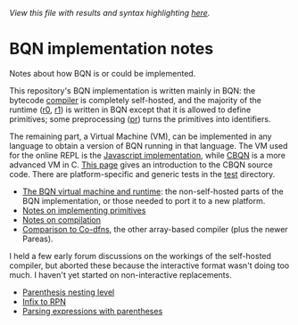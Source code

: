 *View this file with results and syntax highlighting [here](https://mlochbaum.github.io/BQN/implementation/index.html).*

# BQN implementation notes

Notes about how BQN is or could be implemented.

This repository's BQN implementation is written mainly in BQN: the bytecode [compiler](../src/c.bqn) is completely self-hosted, and the majority of the runtime ([r0](../src/r0.bqn), [r1](../src/r1.bqn)) is written in BQN except that it is allowed to define primitives; some preprocessing ([pr](../src/pr.bqn)) turns the primitives into identifiers.

The remaining part, a Virtual Machine (VM), can be implemented in any language to obtain a version of BQN running in that language. The VM used for the online REPL is the [Javascript implementation](../docs/bqn.js), while [CBQN](https://github.com/dzaima/CBQN) is a more advanced VM in C. [This page](https://github.com/dzaima/CBQN/blob/master/src/README.md) gives an introduction to the CBQN source code. There are platform-specific and generic tests in the [test](../test/) directory.

- [The BQN virtual machine and runtime](vm.md): the non-self-hosted parts of the BQN implementation, or those needed to port it to a new platform.
- [Notes on implementing primitives](primitive/README.md)
- [Notes on compilation](compile/README.md)
- [Comparison to Co-dfns](codfns.md), the other array-based compiler (plus the newer Pareas).

I held a few early forum discussions on the workings of the self-hosted compiler, but aborted these because the interactive format wasn't doing too much. I haven't yet started on non-interactive replacements.

- [Parenthesis nesting level](https://chat.stackexchange.com/rooms/52405/conversation/lesson-s1-parenthesis-nesting-level)
- [Infix to RPN](https://chat.stackexchange.com/rooms/52405/conversation/lesson-s2-infix-to-rpn)
- [Parsing expressions with parentheses](https://chat.stackexchange.com/rooms/52405/conversation/lesson-s3-parsing-expressions-with-parentheses)

